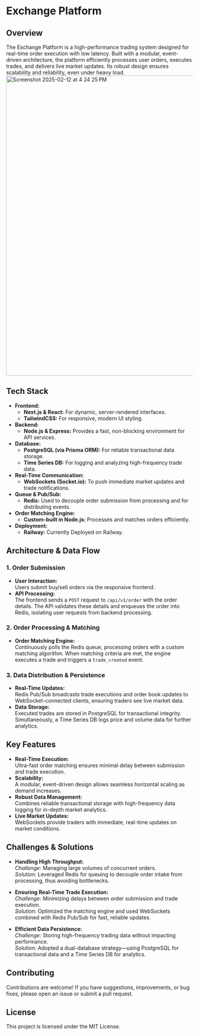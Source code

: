 # Exchange Platform

## Overview

The Exchange Platform is a high-performance trading system designed for real-time order execution with low latency. Built with a modular, event-driven architecture, the platform efficiently processes user orders, executes trades, and delivers live market updates. Its robust design ensures scalability and reliability, even under heavy load.
<img width="807" alt="Screenshot 2025-02-12 at 4 24 25 PM" src="https://github.com/user-attachments/assets/cdc2d8f3-bfc1-4d0a-bd71-82f13c88b10f" />

## Tech Stack

- **Frontend:**  
  - **Next.js & React:** For dynamic, server-rendered interfaces.
  - **TailwindCSS:** For responsive, modern UI styling.
- **Backend:**  
  - **Node.js & Express:** Provides a fast, non-blocking environment for API services.
- **Database:**  
  - **PostgreSQL (via Prisma ORM):** For reliable transactional data storage.
  - **Time Series DB:** For logging and analyzing high-frequency trade data.
- **Real-Time Communication:**  
  - **WebSockets (Socket.io):** To push immediate market updates and trade notifications.
- **Queue & Pub/Sub:**  
  - **Redis:** Used to decouple order submission from processing and for distributing events.
- **Order Matching Engine:**  
  - **Custom-built in Node.js:** Processes and matches orders efficiently.
- **Deployment:**  
  - **Railway:** Currently Deployed on Railway.

## Architecture & Data Flow

### 1. Order Submission
- **User Interaction:**  
  Users submit buy/sell orders via the responsive frontend.
- **API Processing:**  
  The frontend sends a `POST` request to `/api/v1/order` with the order details. The API validates these details and enqueues the order into Redis, isolating user requests from backend processing.

### 2. Order Processing & Matching
- **Order Matching Engine:**  
  Continuously polls the Redis queue, processing orders with a custom matching algorithm. When matching criteria are met, the engine executes a trade and triggers a `trade_created` event.

### 3. Data Distribution & Persistence
- **Real-Time Updates:**  
  Redis Pub/Sub broadcasts trade executions and order book updates to WebSocket-connected clients, ensuring traders see live market data.
- **Data Storage:**  
  Executed trades are stored in PostgreSQL for transactional integrity. Simultaneously, a Time Series DB logs price and volume data for further analytics.

## Key Features

- **Real-Time Execution:**  
  Ultra-fast order matching ensures minimal delay between submission and trade execution.
- **Scalability:**  
  A modular, event-driven design allows seamless horizontal scaling as demand increases.
- **Robust Data Management:**  
  Combines reliable transactional storage with high-frequency data logging for in-depth market analytics.
- **Live Market Updates:**  
  WebSockets provide traders with immediate, real-time updates on market conditions.

## Challenges & Solutions

- **Handling High Throughput:**  
  *Challenge:* Managing large volumes of concurrent orders.  
  *Solution:* Leveraged Redis for queuing to decouple order intake from processing, thus avoiding bottlenecks.

- **Ensuring Real-Time Trade Execution:**  
  *Challenge:* Minimizing delays between order submission and trade execution.  
  *Solution:* Optimized the matching engine and used WebSockets combined with Redis Pub/Sub for fast, reliable updates.

- **Efficient Data Persistence:**  
  *Challenge:* Storing high-frequency trading data without impacting performance.  
  *Solution:* Adopted a dual-database strategy—using PostgreSQL for transactional data and a Time Series DB for analytics.

## Contributing

Contributions are welcome! If you have suggestions, improvements, or bug fixes, please open an issue or submit a pull request.

## License

This project is licensed under the MIT License.
